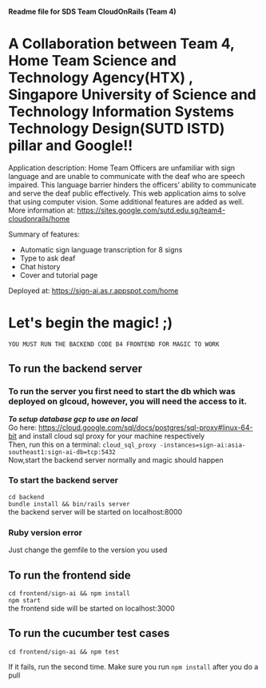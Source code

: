 **Readme file for SDS Team CloudOnRails (Team 4)**



# A Collaboration between Team 4, Home Team Science and Technology Agency(HTX) , Singapore University of Science and Technology Information Systems Technology Design(SUTD ISTD) pillar and Google!!

Application description: Home Team Officers are unfamiliar with sign language and are unable to communicate with the deaf who are speech impaired. This language barrier hinders the officers’ ability to communicate and serve the deaf public effectively. This web application aims to solve that using computer vision. Some additional features are added as well. More information at: https://sites.google.com/sutd.edu.sg/team4-cloudonrails/home



Summary of features:

- Automatic sign language transcription for 8 signs
- Type to ask deaf 
- Chat history 
- Cover and tutorial page



Deployed at: https://sign-ai.as.r.appspot.com/home



# Let's begin the magic! ;)

```
YOU MUST RUN THE BACKEND CODE B4 FRONTEND FOR MAGIC TO WORK
```
## To run the backend server

### To run the server you first need to start the db which was deployed on glcoud, however, you will need the access to it.
***To setup database gcp to use on local***    
Go here: https://cloud.google.com/sql/docs/postgres/sql-proxy#linux-64-bit and install cloud sql proxy for your machine respectively    
Then, run this on a terminal: `cloud_sql_proxy -instances=sign-ai:asia-southeast1:sign-ai-db=tcp:5432`    
Now,start the backend server normally and magic should happen

### To start the backend server
`cd backend`    
`bundle install && bin/rails server`    
the backend server will be started on localhost:8000

### Ruby version error
Just change the gemfile to the version you used

## To run the frontend side
`cd frontend/sign-ai && npm install`   
`npm start`    
the frontend side will be started on localhost:3000

## To run the cucumber test cases
`cd frontend/sign-ai && npm test`

If it fails, run the second time. Make sure you run `npm install` after you do a pull

